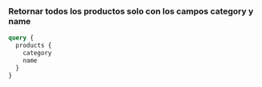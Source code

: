 ### Retornar todos los productos solo con los campos category y name
```graphql
query {
  products {
    category    
    name 
  }
}
```